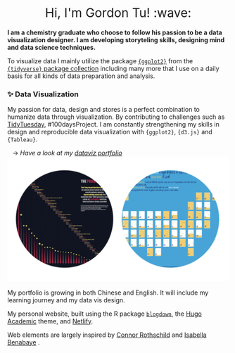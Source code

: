 
<h1 style="font-weight:normal" align="center">
  &nbsp;Hi, I'm Gordon Tu! :wave:&nbsp;
</h1>




**I am a chemistry graduate who choose to follow his passion to be a data visualization designer. I am developing storyteling skills, designing mind and data science techniques.**

To visualize data I mainly utilize the package [`{ggplot2}`](https://ggplot2.tidyverse.org/) from the [`{tidyverse}` package collection](https://www.tidyverse.org/) including many more that I use on a daily basis for all kinds of data preparation and analysis.


 

### :sparkles: Data Visualization

My passion for data, design and stores is a perfect combination to humanize data through visualization. By contributing to challenges such as [TidyTuesday](https://github.com/Z3tt/TidyTuesday), #100daysProject. I am constantly strengthening my skills in design and reproducible data visualization with `{ggplot2}`, `{d3.js}` and `{Tableau}`. 

&nbsp;&nbsp;&nbsp;&rarr; <i>Have a look at my [dataviz portfolio](tuyukun.com)</i>
![](data-viz.png)

My portfolio is growing in both Chinese and English. It will include my learning journey and my data vis design.


My personal website, built using the R package [`blogdown`](https://bookdown.org/yihui/blogdown/), the [Hugo Academic](https://themes.gohugo.io/academic/) theme, and [Netlify](https://www.netlify.com/).

Web elements are largely inspired by [Connor Rothschild](https://www.connorrothschild.com/) and [Isabella Benabaye](https://isabella-b.com/)
.
